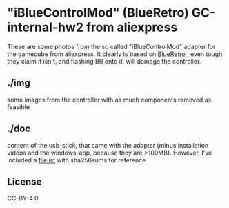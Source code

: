 # "iBlueControlMod" (BlueRetro) GC-internal-hw2 from aliexpress

These are some photos from the so called "iBlueControlMod" adapter for the gamecube from aliexpress. It clearly is based on [BlueRetro](https://github.com/darthcloud/BlueRetro/) , even tough they claim it isn't, and flashing BR onto it, will damage the controller. 

## ./img 
some images from the controller with as much components removed as feasible

## ./doc
content of the usb-stick, that came with the adapter (minus installation videos and the windows-app, because they are >100MB). However, I've included a [filelist](doc/filelist) with sha256sums for reference

## License

CC-BY-4.0
